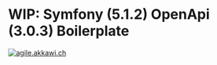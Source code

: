 # WIP: Symfony (5.1.2) OpenApi (3.0.3) Boilerplate
<a href="https://agile.akkawi.ch/bp/5ec0b57a1ee7f"><img src="https://site.gitscrum.com/badges/project.svg?project=gitscrum/gitscrum-ce" alt="agile.akkawi.ch"></a>
 
